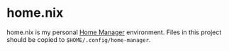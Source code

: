 # home.nix
home.nix is my personal [Home Manager](https://github.com/nix-community/home-manager) environment.  Files in this project should be copied to `$HOME/.config/home-manager`.

